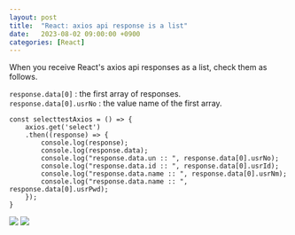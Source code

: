 ```yaml
---
layout: post
title:  "React: axios api response is a list"
date:   2023-08-02 09:00:00 +0900
categories: [React]
---
```


When you receive React's axios api responses as a list, check them as follows.   
   
`response.data[0]` : the first array of responses.   
`response.data[0].usrNo` : the value name of the first array.   
   
```react
const selecttestAxios = () => {
    axios.get('select')
    .then((response) => {
        console.log(response);
        console.log(response.data);
        console.log("response.data.un :: ", response.data[0].usrNo);
        console.log("response.data.id :: ", response.data[0].usrId);
        console.log("response.data.name :: ", response.data[0].usrNm);
        console.log("response.data.name :: ", response.data[0].usrPwd);
    });
}
```


<img src="{{ site.baseurl }}/_assets/profile.png" />
<img src="https://th.bing.com/th?id=ORMS.940b39079df29728d2d4883226a4a05f&pid=Wdp&w=300&h=156&qlt=90&c=1&rs=1&dpr=1&p=0" />
